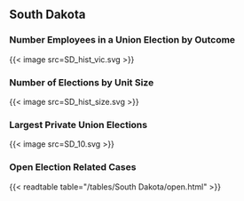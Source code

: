 ##  South Dakota

### Number Employees in a Union Election by Outcome
{{< image src=SD_hist_vic.svg >}}

### Number of Elections by Unit Size
{{< image src=SD_hist_size.svg >}}

### Largest Private Union Elections
{{< image src=SD_10.svg >}}

### Open Election Related Cases
{{< readtable table="/tables/South Dakota/open.html" >}}

